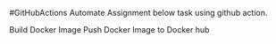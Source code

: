 #GitHubActions
Automate Assignment below task using github action.

Build Docker Image
Push Docker Image to Docker hub